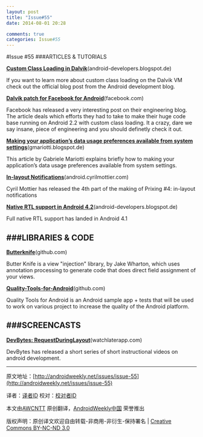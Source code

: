```yaml
---
layout: post
title: "Issue#55"
date: 2014-08-01 20:28

comments: true
categories: Issue#55
---
```

#Issue #55
###ARTICLES & TUTORIALS

[**Custom Class Loading in Dalvik**](http://android-developers.blogspot.de/2011/07/custom-class-loading-in-dalvik.html)(android-developers.blogspot.de)

If you want to learn more about custom class loading on the Dalvik VM check out the official blog post from the Android development blog.

 
[**Dalvik patch for Facebook for Android**](https://www.facebook.com/notes/facebook-engineering/under-the-hood-dalvik-patch-for-facebook-for-android/10151345597798920)(facebook.com)

Facebook has released a very interesting post on their engineering blog. The article deals which efforts they had to take to make their huge code base running on Android 2.2 with custom class loading. It a crazy, dare we say insane, piece of engineering and you should definetly check it out.

[**Making your application’s data usage preferences available from system settings**](http://gmariotti.blogspot.de/2013/02/making-your-applications-data-usage.html)(gmariotti.blogspot.de)

This article by Gabriele Mariotti explains briefly how to making your application’s data usage preferences available from system settings.

[**In-layout Notifications**](http://cyrilmottier.com/2012/07/24/the-making-of-prixing-4-activity-tied-notifications/)(android.cyrilmottier.com)

Cyril Mottier has released the 4th part of the making of Prixing #4: in-layout notifications

[**Native RTL support in Android 4.2**](http://android-developers.blogspot.de/2013/03/native-rtl-support-in-android-42.html)(android-developers.blogspot.de)

Full native RTL support has landed in Android 4.1

###LIBRARIES & CODE
---

[**Butterknife**](https://github.com/JakeWharton/butterknife)(github.com)

Butter Knife is a view "injection" library, by Jake Wharton, which uses annotation processing to generate code that does direct field assignment of your views.

[**Quality-Tools-for-Android**](https://github.com/stephanenicolas/Quality-Tools-for-Android)(github.com)

Quality Tools for Android is an Android sample app + tests that will be used to work on various project to increase the quality of the Android platform.

###SCREENCASTS
---

[**DevBytes: RequestDuringLayout**](http://watchlaterapp.com/Covm)(watchlaterapp.com)

DevBytes has released a short series of short instructional videos on android development.


---


原文地址：[http://androidweekly.net/issues/issue-55](http://androidweekly.net/issues/issue-55)

译者：[译者ID](https://github.com/译者ID) 校对：[校对者ID](https://github.com/校对者ID)

本文由[AWCNTT](https://github.com/AWCNTT) 原创翻译，[AndroidWeekly中国](http://www.androidweekly.cn/) 荣誉推出

版权声明：原创译文欢迎自由转载-非商用-非衍生-保持署名 | [Creative Commons BY-NC-ND 3.0](http://creativecommons.org/licenses/by-nc-nd/3.0/deed.zh)